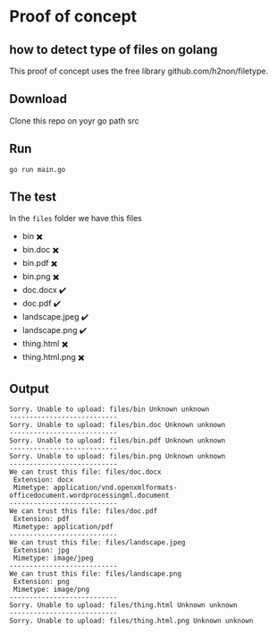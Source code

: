 # Proof of concept 
## how to detect type of files on golang 

This proof of concept uses the free library github.com/h2non/filetype.

## Download
Clone this repo on yoyr go path src

## Run 
`go run main.go` 

## The test
In the `files` folder we have this files
- bin :heavy_multiplication_x: 
- bin.doc :heavy_multiplication_x: 
- bin.pdf :heavy_multiplication_x: 
- bin.png :heavy_multiplication_x: 
- doc.docx :heavy_check_mark:
- doc.pdf :heavy_check_mark:
- landscape.jpeg :heavy_check_mark:
- landscape.png :heavy_check_mark:
- thing.html :heavy_multiplication_x: 
- thing.html.png :heavy_multiplication_x: 

## Output
```
Sorry. Unable to upload: files/bin Unknown unknown 
---------------------------
Sorry. Unable to upload: files/bin.doc Unknown unknown 
---------------------------
Sorry. Unable to upload: files/bin.pdf Unknown unknown 
---------------------------
Sorry. Unable to upload: files/bin.png Unknown unknown 
---------------------------
We can trust this file: files/doc.docx
 Extension: docx
 Mimetype: application/vnd.openxmlformats-officedocument.wordprocessingml.document
---------------------------
We can trust this file: files/doc.pdf
 Extension: pdf
 Mimetype: application/pdf
---------------------------
We can trust this file: files/landscape.jpeg
 Extension: jpg
 Mimetype: image/jpeg
---------------------------
We can trust this file: files/landscape.png
 Extension: png
 Mimetype: image/png
---------------------------
Sorry. Unable to upload: files/thing.html Unknown unknown 
---------------------------
Sorry. Unable to upload: files/thing.html.png Unknown unknown 
```